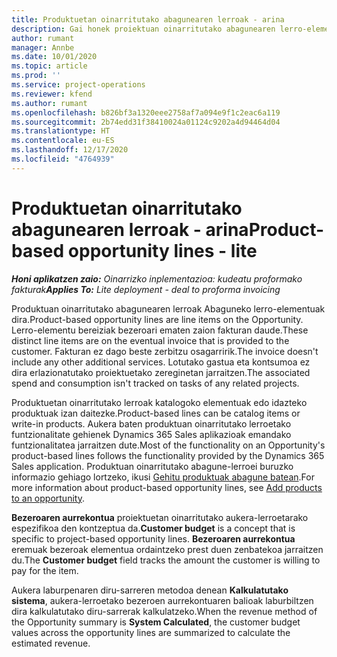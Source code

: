```yaml
---
title: Produktuetan oinarritutako abagunearen lerroak - arina
description: Gai honek proiektuan oinarritutako abagunearen lerro-elementuei buruzko informazioa eskaintzen du Project Operations-en.
author: rumant
manager: Annbe
ms.date: 10/01/2020
ms.topic: article
ms.prod: ''
ms.service: project-operations
ms.reviewer: kfend
ms.author: rumant
ms.openlocfilehash: b826bf3a1320eee2758af7a094e9f1c2eac6a119
ms.sourcegitcommit: 2b74edd31f38410024a01124c9202a4d94464d04
ms.translationtype: HT
ms.contentlocale: eu-ES
ms.lasthandoff: 12/17/2020
ms.locfileid: "4764939"
---
```

# <a name="product-based-opportunity-lines---lite"></a><span data-ttu-id="5db88-103">Produktuetan oinarritutako abagunearen lerroak - arina</span><span class="sxs-lookup"><span data-stu-id="5db88-103">Product-based opportunity lines - lite</span></span>

<span data-ttu-id="5db88-104">_**Honi aplikatzen zaio:** Oinarrizko inplementazioa: kudeatu proformako fakturak_</span><span class="sxs-lookup"><span data-stu-id="5db88-104">_**Applies To:** Lite deployment - deal to proforma invoicing_</span></span>

<span data-ttu-id="5db88-105">Produktuan oinarritutako abagunearen lerroak Abaguneko lerro-elementuak dira.</span><span class="sxs-lookup"><span data-stu-id="5db88-105">Product-based opportunity lines are line items on the Opportunity.</span></span> <span data-ttu-id="5db88-106">Lerro-elementu bereiziak bezeroari ematen zaion fakturan daude.</span><span class="sxs-lookup"><span data-stu-id="5db88-106">These distinct line items are on the eventual invoice that is provided to the customer.</span></span> <span data-ttu-id="5db88-107">Fakturan ez dago beste zerbitzu osagarririk.</span><span class="sxs-lookup"><span data-stu-id="5db88-107">The invoice doesn't include any other additional services.</span></span> <span data-ttu-id="5db88-108">Lotutako gastua eta kontsumoa ez dira erlazionatutako proiektuetako zereginetan jarraitzen.</span><span class="sxs-lookup"><span data-stu-id="5db88-108">The associated spend and consumption isn't tracked on tasks of any related projects.</span></span>

<span data-ttu-id="5db88-109">Produktuetan oinarritutako lerroak katalogoko elementuak edo idazteko produktuak izan daitezke.</span><span class="sxs-lookup"><span data-stu-id="5db88-109">Product-based lines can be catalog items or write-in products.</span></span> <span data-ttu-id="5db88-110">Aukera baten produktuan oinarritutako lerroetako funtzionalitate gehienek Dynamics 365 Sales aplikazioak emandako funtzionalitatea jarraitzen dute.</span><span class="sxs-lookup"><span data-stu-id="5db88-110">Most of the functionality on an Opportunity's product-based lines follows the functionality provided by the Dynamics 365 Sales application.</span></span> <span data-ttu-id="5db88-111">Produktuan oinarritutako abagune-lerroei buruzko informazio gehiago lortzeko, ikusi [Gehitu produktuak abagune batean](https://docs.microsoft.com/dynamics365/sales-enterprise/add-products-opportunity).</span><span class="sxs-lookup"><span data-stu-id="5db88-111">For more information about product-based opportunity lines, see [Add products to an opportunity](https://docs.microsoft.com/dynamics365/sales-enterprise/add-products-opportunity).</span></span>

<span data-ttu-id="5db88-112">**Bezeroaren aurrekontua** proiektuetan oinarritutako aukera-lerroetarako espezifikoa den kontzeptua da.</span><span class="sxs-lookup"><span data-stu-id="5db88-112">**Customer budget** is a concept that is specific to project-based opportunity lines.</span></span> <span data-ttu-id="5db88-113">**Bezeroaren aurrekontua** eremuak bezeroak elementua ordaintzeko prest duen zenbatekoa jarraitzen du.</span><span class="sxs-lookup"><span data-stu-id="5db88-113">The **Customer budget** field tracks the amount the customer is willing to pay for the item.</span></span>

<span data-ttu-id="5db88-114">Aukera laburpenaren diru-sarreren metodoa denean **Kalkulatutako sistema**, aukera-lerroetako bezeroen aurrekontuaren balioak laburbiltzen dira kalkulatutako diru-sarrerak kalkulatzeko.</span><span class="sxs-lookup"><span data-stu-id="5db88-114">When the revenue method of the Opportunity summary is **System Calculated**, the customer budget values across the opportunity lines are summarized to calculate the estimated revenue.</span></span> 

